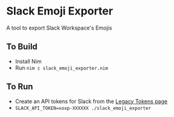 # Slack Emoji Exporter
A tool to export Slack Workspace's Emojis

## To Build
* Install Nim
* Run `nim c slack_emoji_exporter.nim`

## To Run
* Create an API tokens for Slack from the [Legacy Tokens page](https://api.slack.com/custom-integrations/legacy-tokens)
* `SLACK_API_TOKEN=xoxp-XXXXXX ./slack_emoji_exporter`
